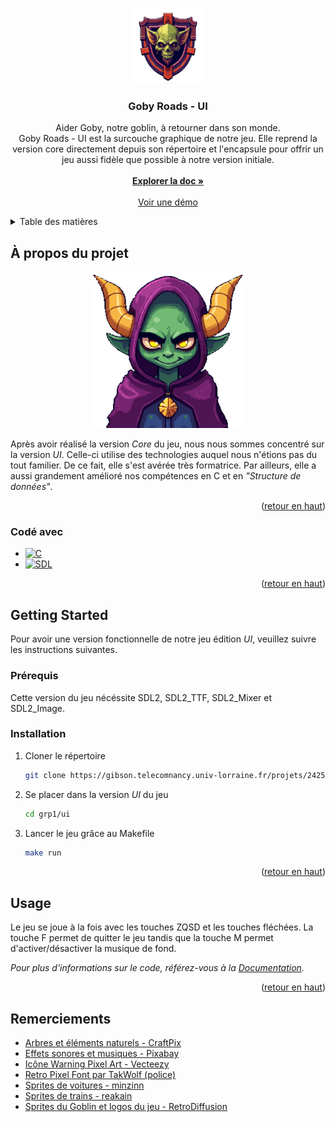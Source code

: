 <!-- Improved compatibility of retour en haut link: See: https://github.com/othneildrew/Best-README-Template/pull/73 -->
<a id="readme-top"></a>
<!--
*** Thanks for checking out the Best-README-Template. If you have a suggestion
*** that would make this better, please fork the repo and create a pull request
*** or simply open an issue with the tag "enhancement".
*** Don't forget to give the project a star!
*** Thanks again! Now go create something AMAZING! :D
-->


<!-- PROJECT SHIELDS -->
<!--
*** I'm using markdown "reference style" links for readability.
*** Reference links are enclosed in brackets [ ] instead of parentheses ( ).
*** See the bottom of this document for the declaration of the reference variables
*** for contributors-url, forks-url, etc. This is an optional, concise syntax you may use.
*** https://www.markdownguide.org/basic-syntax/#reference-style-links
-->

<!-- PROJECT LOGO -->
<br />
<div align="center">
  <a href="https://github.com/github_username/repo_name">
    <img src="../logo.png" alt="Logo" width="120" height="120">
  </a>

<h3 align="center">Goby Roads - UI</h3>
  <p align="center">
    Aider Goby, notre goblin, à retourner dans son monde. 
    <br />
    Goby Roads - UI est la surcouche graphique de notre jeu. Elle reprend la version core directement depuis son répertoire et l'encapsule pour offrir un jeu aussi fidèle que possible à notre version initiale.
    <br />
    <br />
    <a href="TODO"><strong>Explorer la doc »</strong></a>
    <br />
    <br />
    <a href="TODO">Voir une démo</a>
  </p>
</div>



<!-- TABLE OF CONTENTS -->
<details>
  <summary>Table des matières</summary>
  <ol>
    <li>
      <a href="#à-propos-du-projet">À propos du projet</a>
      <ul>
        <li><a href="#codé-avec">Codé avec</a></li>
      </ul>
    </li>
    <li>
      <a href="#pour-commencer">Pour commencer</a>
      <ul>
        <li><a href="#prérequis">Prérequis</a></li>
        <li><a href="#installation">Installation</a></li>
      </ul>
    </li>
    <li><a href="#usage">Utilisation</a></li>
    <!-- <li><a href="#roadmap">Roadmap</a></li> -->
    <!-- <li><a href="#contributing">Contributing</a></li> -->
    <li><a href="#license">License</a></li>
    <li><a href="#contact">Contact</a></li>
    <li><a href="#acknowledgments">Remerciement</a></li>
  </ol>
</details>



<!-- ABOUT THE PROJECT -->
## À propos du projet

<div align="center">
    <img src="../logo2.png" alt="Logo" width="250" height="250">
</div>

Après avoir réalisé la version *Core* du jeu, nous nous sommes concentré sur la version *UI*. Celle-ci utilise des technologies auquel nous n'étions pas du tout familier. De ce fait, elle s'est avérée très formatrice. Par ailleurs, elle a aussi grandement amélioré nos compétences en C et en *"Structure de données"*.

<!-- Here's a blank template to get started. To avoid retyping too much info, do a search and replace with your text editor for the following: `github_username`, `repo_name`, `twitter_handle`, `linkedin_username`, `email_client`, `email`, `Goby Roads - Core (CLI)`, `project_description`, `project_license` -->

<p align="right">(<a href="#readme-top">retour en haut</a>)</p>



### Codé avec

* [![C][C]][C-url]
* [![SDL][SDL]][SDL-url]

<p align="right">(<a href="#readme-top">retour en haut</a>)</p>



<!-- GETTING STARTED -->
## Getting Started

Pour avoir une version fonctionnelle de notre jeu édition *UI*, veuillez suivre les instructions suivantes.

### Prérequis

Cette version du jeu nécéssite SDL2, SDL2_TTF, SDL2_Mixer et SDL2_Image.

### Installation

1. Cloner le répertoire
   ```sh
   git clone https://gibson.telecomnancy.univ-lorraine.fr/projets/2425/ppii-fisa/grp1.git
   ```
2. Se placer dans la version *UI* du jeu
   ```sh
   cd grp1/ui
   ```
3. Lancer le jeu grâce au Makefile 
   ```sh
   make run
   ```

<p align="right">(<a href="#readme-top">retour en haut</a>)</p>

<!-- USAGE EXAMPLES -->
## Usage

Le jeu se joue à la fois avec les touches ZQSD et les touches fléchées. La touche F permet de quitter le jeu tandis que la touche M permet d'activer/désactiver la musique de fond.

_Pour plus d'informations sur le code, référez-vous à la [Documentation](https://example.com)._

<p align="right">(<a href="#readme-top">retour en haut</a>)</p>


<!-- CONTACT
## Contact

Your Name - [@twitter_handle](https://twitter.com/twitter_handle) - email@email_client.com

Project Link: [https://github.com/github_username/repo_name](https://github.com/github_username/repo_name)

<p align="right">(<a href="#readme-top">retour en haut</a>)</p>
 -->


## Remerciements

* [Arbres et éléments naturels - CraftPix](https://craftpix.net/)
* [Effets sonores et musiques - Pixabay](https://pixabay.com)
* [Icône Warning Pixel Art - Vecteezy](https://www.vecteezy.com/vector-art/6470594-caution-pixel-art-business-icon)
* [Retro Pixel Font par TakWolf (police)](https://github.com/TakWolf/retro-pixel-font)
* [Sprites de voitures - minzinn](https://minzinn.itch.io/)
* [Sprites de trains - reakain](https://reakain.itch.io/gb-studio-trains)
* [Sprites du Goblin et logos du jeu - RetroDiffusion](https://www.retrodiffusion.ai/)


<!-- MARKDOWN LINKS & IMAGES -->
<!-- https://www.markdownguide.org/basic-syntax/#reference-style-links -->
[product-screenshot]: ../logo2.png
[C]: https://img.shields.io/badge/c-%2300599C.svg?style=for-the-badge&logo=c&logoColor=white
[C-url]: https://www.gnu.org/software/gnu-c-manual/
[SDL]: https://img.shields.io/badge/SDL-2.30.12-blue.svg
[SDL-url]: https://www.libsdl.org/
